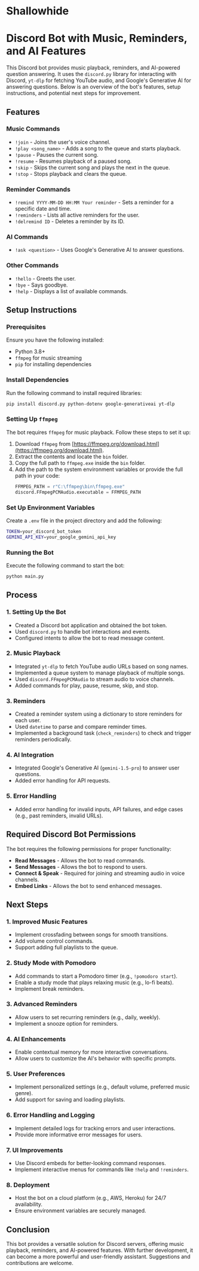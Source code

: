 # Shallowhide
# Discord Bot with Music, Reminders, and AI Features

This Discord bot provides music playback, reminders, and AI-powered question answering. It uses the `discord.py` library for interacting with Discord, `yt-dlp` for fetching YouTube audio, and Google's Generative AI for answering questions. Below is an overview of the bot's features, setup instructions, and potential next steps for improvement.

## Features

### Music Commands
- `!join` - Joins the user's voice channel.
- `!play <song_name>` - Adds a song to the queue and starts playback.
- `!pause` - Pauses the current song.
- `!resume` - Resumes playback of a paused song.
- `!skip` - Skips the current song and plays the next in the queue.
- `!stop` - Stops playback and clears the queue.

### Reminder Commands
- `!remind YYYY-MM-DD HH:MM Your reminder` - Sets a reminder for a specific date and time.
- `!reminders` - Lists all active reminders for the user.
- `!delremind ID` - Deletes a reminder by its ID.

### AI Commands
- `!ask <question>` - Uses Google's Generative AI to answer questions.

### Other Commands
- `!hello` - Greets the user.
- `!bye` - Says goodbye.
- `!help` - Displays a list of available commands.

## Setup Instructions

### Prerequisites
Ensure you have the following installed:
- Python 3.8+
- `ffmpeg` for music streaming
- `pip` for installing dependencies

### Install Dependencies
Run the following command to install required libraries:
```sh
pip install discord.py python-dotenv google-generativeai yt-dlp
```

### Setting Up `ffmpeg`
The bot requires `ffmpeg` for music playback. Follow these steps to set it up:
1. Download `ffmpeg` from [https://ffmpeg.org/download.html](https://ffmpeg.org/download.html).
2. Extract the contents and locate the `bin` folder.
3. Copy the full path to `ffmpeg.exe` inside the `bin` folder.
4. Add the path to the system environment variables or provide the full path in your code:
   ```python
   FFMPEG_PATH = r"C:\ffmpeg\bin\ffmpeg.exe"
   discord.FFmpegPCMAudio.executable = FFMPEG_PATH
   ```

### Set Up Environment Variables
Create a `.env` file in the project directory and add the following:
```sh
TOKEN=your_discord_bot_token
GEMINI_API_KEY=your_google_gemini_api_key
```

### Running the Bot
Execute the following command to start the bot:
```sh
python main.py
```

## Process

### 1. Setting Up the Bot
- Created a Discord bot application and obtained the bot token.
- Used `discord.py` to handle bot interactions and events.
- Configured intents to allow the bot to read message content.

### 2. Music Playback
- Integrated `yt-dlp` to fetch YouTube audio URLs based on song names.
- Implemented a queue system to manage playback of multiple songs.
- Used `discord.FFmpegPCMAudio` to stream audio to voice channels.
- Added commands for play, pause, resume, skip, and stop.

### 3. Reminders
- Created a reminder system using a dictionary to store reminders for each user.
- Used `datetime` to parse and compare reminder times.
- Implemented a background task (`check_reminders`) to check and trigger reminders periodically.

### 4. AI Integration
- Integrated Google's Generative AI (`gemini-1.5-pro`) to answer user questions.
- Added error handling for API requests.

### 5. Error Handling
- Added error handling for invalid inputs, API failures, and edge cases (e.g., past reminders, invalid URLs).

## Required Discord Bot Permissions
The bot requires the following permissions for proper functionality:
- **Read Messages** - Allows the bot to read commands.
- **Send Messages** - Allows the bot to respond to users.
- **Connect & Speak** - Required for joining and streaming audio in voice channels.
- **Embed Links** - Allows the bot to send enhanced messages.

## Next Steps

### 1. Improved Music Features
- Implement crossfading between songs for smooth transitions.
- Add volume control commands.
- Support adding full playlists to the queue.

### 2. Study Mode with Pomodoro
- Add commands to start a Pomodoro timer (e.g., `!pomodoro start`).
- Enable a study mode that plays relaxing music (e.g., lo-fi beats).
- Implement break reminders.

### 3. Advanced Reminders
- Allow users to set recurring reminders (e.g., daily, weekly).
- Implement a snooze option for reminders.

### 4. AI Enhancements
- Enable contextual memory for more interactive conversations.
- Allow users to customize the AI's behavior with specific prompts.

### 5. User Preferences
- Implement personalized settings (e.g., default volume, preferred music genre).
- Add support for saving and loading playlists.

### 6. Error Handling and Logging
- Implement detailed logs for tracking errors and user interactions.
- Provide more informative error messages for users.

### 7. UI Improvements
- Use Discord embeds for better-looking command responses.
- Implement interactive menus for commands like `!help` and `!reminders`.

### 8. Deployment
- Host the bot on a cloud platform (e.g., AWS, Heroku) for 24/7 availability.
- Ensure environment variables are securely managed.

## Conclusion
This bot provides a versatile solution for Discord servers, offering music playback, reminders, and AI-powered features. With further development, it can become a more powerful and user-friendly assistant. Suggestions and contributions are welcome.

